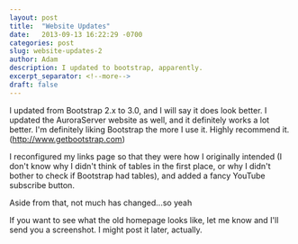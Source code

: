```yaml
---
layout: post
title:  "Website Updates"
date:   2013-09-13 16:22:29 -0700
categories: post
slug: website-updates-2
author: Adam
description: I updated to bootstrap, apparently.
excerpt_separator: <!--more-->
draft: false
---
```

I updated from Bootstrap 2.x to 3.0, and I will say it does look better. I updated the AuroraServer website as well, and it definitely works a lot better. I'm definitely liking Bootstrap the more I use it. Highly recommend it. (http://www.getbootstrap.com)

<!--more-->

I reconfigured my links page so that they were how I originally intended (I don't know why I didn't think of tables in the first place, or why I didn't bother to check if Bootstrap had tables), and added a fancy YouTube subscribe button.

Aside from that, not much has changed...so yeah

If you want to see what the old homepage looks like, let me know and I'll send you a screenshot. I might post it later, actually.